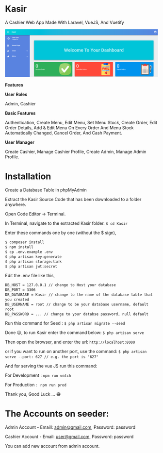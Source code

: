 # Kasir
A Cashier Web App Made With Laravel, VueJS, And Vuetify

![Image of Yaktocat](https://github.com/mushlihun/kasir/blob/master/docs/screenshoots/CashierHomeDashboard.png)

**Features**


**User Roles**

Admin, Cashier

**Basic Features**

Authentication, Create Menu, Edit Menu, Set Menu Stock,
Create Order, Edit Order Details, 
Add & Edit Menu On Every Order And Menu Stock Automatically Changed,
Cancel Order, And Cash Payment.

**User Manager**

Create Cashier, Manage Cashier Profile,
Create Admin, Manage Admin Profile.



# Installation

Create a Database Table in phpMyAdmin

Extract the Kasir Source Code that has been downloaded to a folder anywhere.

Open Code Editor → Terminal.

In Terminal, navigate to the extracted Kasir folder.
  ```$ cd Kasir```
  
Enter these commands one by one (without the $ sign),
  ```
  $ composer install
  $ npm install
  $ cp .env.example .env
  $ php artisan key:generate
  $ php artisan storage:link
  $ php artisan jwt:secret
  ```
  
Edit the .env file like this,
  ```DB_CONNECTION = mysql
  DB_HOST = 127.0.0.1 // change to Host your database
  DB_PORT = 3306
  DB_DATABASE = Kasir // change to the name of the database table that you created
  DB_USERNAME = root // change to be your database username, default root
  DB_PASSWORD = ... // change to your databse password, null default 
  ```
  
Run this command for Seed :
  ```$ php artisan migrate --seed```
  
Done 😉, to run Kasir enter the command below:
  ```$ php artisan serve```
  
Then open the browser, and enter the url:
  ```http://localhost:8000```
  
or if you want to run on another port, use the command:
  ```$ php artisan serve --port: 627 // e.g. the port is "627"```

And for serving the vue JS run this command:


For Development : ```npm run watch```

For Production : ``` npm run prod```

Thank you, Good Luck ... 😁



# The Accounts on seeder:
Admin Account - Emaill: admin@gmail.com, Password: password

Cashier Account - Email: user@gmail.com, Password: password

You can add new account from admin account.
